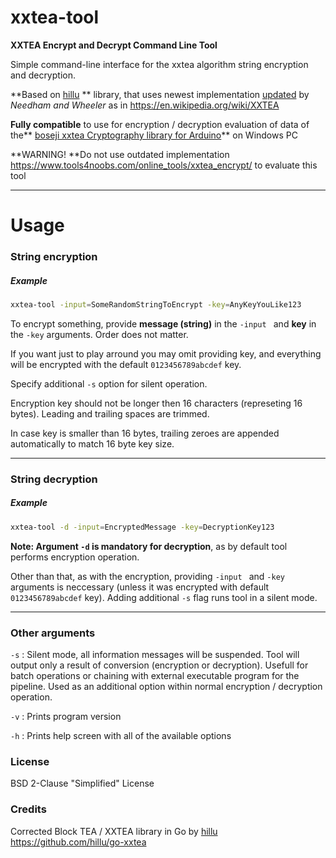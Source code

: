 # xxtea-tool
**XXTEA Encrypt and Decrypt Command Line Tool**

Simple command-line interface for the xxtea algorithm string encryption and decryption.

 **Based on [hillu](https://github.com/hillu/go-xxtea "hillu's") ** library, that uses newest implementation [updated](http://www.movable-type.co.uk/scripts/xxtea.pdf "updated") by *Needham and Wheeler* as in https://en.wikipedia.org/wiki/XXTEA 

**Fully compatible** to use for encryption / decryption evaluation of data of the**  [ boseji xxtea Cryptography library for Arduino](https://github.com/boseji/xxtea-lib "xxtea Cryptography library for Arduino")** on Windows PC

**WARNING! **Do not use outdated implementation https://www.tools4noobs.com/online_tools/xxtea_encrypt/ to evaluate this tool

------------
# Usage

### String encryption 
##### Example
```bash
xxtea-tool -input=SomeRandomStringToEncrypt -key=AnyKeyYouLike123
```

To encrypt something, provide **message (string)** in the `-input ` and **key** in the  `-key`  arguments. Order does not matter.

If you want just to play arround you may omit providing key, and everything will be encrypted with the default `0123456789abcdef` key. 

Specify additional `-s` option for silent operation.

Encryption key should not be longer then 16 characters (represeting 16 bytes). Leading and trailing spaces are trimmed. 

In case key is smaller than 16 bytes, trailing zeroes are appended automatically to match 16 byte key size.

------------



### String decryption 
##### Example
```bash
xxtea-tool -d -input=EncryptedMessage -key=DecryptionKey123
```
**Note: Argument `-d` is mandatory for decryption**, as by default tool performs encryption operation.

Other than that,  as with the encryption, providing  `-input ` and  `-key` arguments is neccessary (unless it was encrypted with default `0123456789abcdef` key). Adding additional `-s` flag runs tool in a silent mode.

------------



### Other arguments

`-s` : Silent mode, all information messages will be suspended. Tool will output only a result of conversion (encryption or decryption). Usefull for batch operations or chaining with external executable program for the pipeline.  Used as an additional option within normal encryption / decryption operation.

`-v` : Prints program version

`-h` : Prints help screen with all of the available options

### License
BSD 2-Clause "Simplified" License

### Credits
Corrected Block TEA / XXTEA library in Go by [hillu](https://github.com/hillu "hillu")
https://github.com/hillu/go-xxtea


